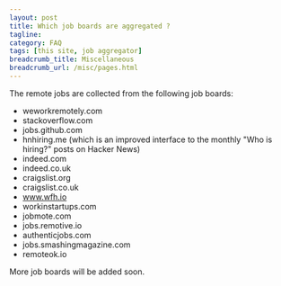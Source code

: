 ```yaml
---
layout: post
title: Which job boards are aggregated ? 
tagline: 
category: FAQ
tags: [this site, job aggregator]
breadcrumb_title: Miscellaneous
breadcrumb_url: /misc/pages.html
---
```

The remote jobs are collected from the following job boards:

* weworkremotely.com  
* stackoverflow.com  
* jobs.github.com  
* hnhiring.me (which is an improved interface to the monthly "Who is hiring?" posts on Hacker News)  
* indeed.com  
* indeed.co.uk  
* craigslist.org  
* craigslist.co.uk  
* www.wfh.io  
* workinstartups.com  
* jobmote.com  
* jobs.remotive.io  
* authenticjobs.com  
* jobs.smashingmagazine.com  
* remoteok.io    

More job boards will be added soon.